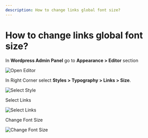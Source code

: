 ```yaml
---
description: How to change links global font size?
---
```


# How to change links global font size?

In **Wordpress Admin Panel** go to **Appearance > Editor** section

![Open Editor](/img/tutorial/lgfs1OpenEditor.png)

In Right Corner select **Styles > Typography > Links > Size**. 

![Select Style](/img/tutorial/lgfs2selectStyle.png)

Select Links

![Select Links](/img/tutorial/lgfs3selectlinks.png)

Change Font Size

![Change Font Size](/img/tutorial/lgfs4ChangeSize.png)